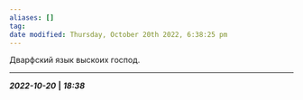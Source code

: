```yaml
---
aliases: []
tag: 
date modified: Thursday, October 20th 2022, 6:38:25 pm
---
```

Дварфский язык выскоих господ.

___
***2022-10-20*** **|** ***18:38***
 

